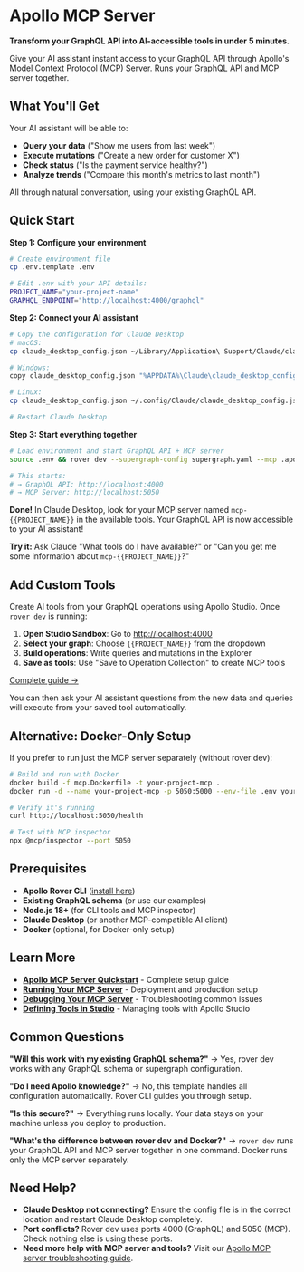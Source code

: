 # Apollo MCP Server

**Transform your GraphQL API into AI-accessible tools in under 5 minutes.**

Give your AI assistant instant access to your GraphQL API through Apollo's Model Context Protocol (MCP) Server. Runs your GraphQL API and MCP server together.

## What You'll Get

Your AI assistant will be able to:
- **Query your data** ("Show me users from last week")
- **Execute mutations** ("Create a new order for customer X")
- **Check status** ("Is the payment service healthy?")
- **Analyze trends** ("Compare this month's metrics to last month")

All through natural conversation, using your existing GraphQL API.

## Quick Start

**Step 1: Configure your environment**
```bash
# Create environment file
cp .env.template .env

# Edit .env with your API details:
PROJECT_NAME="your-project-name"
GRAPHQL_ENDPOINT="http://localhost:4000/graphql"
```

**Step 2: Connect your AI assistant**
```bash
# Copy the configuration for Claude Desktop
# macOS:
cp claude_desktop_config.json ~/Library/Application\ Support/Claude/claude_desktop_config.json

# Windows:
copy claude_desktop_config.json "%APPDATA%\Claude\claude_desktop_config.json"

# Linux:
cp claude_desktop_config.json ~/.config/Claude/claude_desktop_config.json

# Restart Claude Desktop
```

**Step 3: Start everything together**
```bash
# Load environment and start GraphQL API + MCP server
source .env && rover dev --supergraph-config supergraph.yaml --mcp .apollo/mcp.local.yaml

# This starts:
# → GraphQL API: http://localhost:4000
# → MCP Server: http://localhost:5050
```

**Done!** In Claude Desktop, look for your MCP server named `mcp-{{PROJECT_NAME}}` in the available tools. Your GraphQL API is now accessible to your AI assistant!

**Try it:** Ask Claude "What tools do I have available?" or "Can you get me some information about `mcp-{{PROJECT_NAME}}`?"

## Add Custom Tools

Create AI tools from your GraphQL operations using Apollo Studio. Once `rover dev` is running:

1. **Open Studio Sandbox**: Go to [http://localhost:4000](http://localhost:4000)
2. **Select your graph**: Choose `{{PROJECT_NAME}}` from the dropdown
3. **Build operations**: Write queries and mutations in the Explorer
4. **Save as tools**: Use "Save to Operation Collection" to create MCP tools

[Complete guide →](https://www.apollographql.com/docs/apollo-mcp-server/define-tools#from-operation-collection)

You can then ask your AI assistant questions from the new data and queries will execute from your saved tool automatically.

## Alternative: Docker-Only Setup

If you prefer to run just the MCP server separately (without rover dev):

```bash
# Build and run with Docker
docker build -f mcp.Dockerfile -t your-project-mcp .
docker run -d --name your-project-mcp -p 5050:5000 --env-file .env your-project-mcp

# Verify it's running
curl http://localhost:5050/health

# Test with MCP inspector
npx @mcp/inspector --port 5050
```

## Prerequisites

- **Apollo Rover CLI** ([install here](https://www.apollographql.com/docs/rover/getting-started/))
- **Existing GraphQL schema** (or use our examples)
- **Node.js 18+** (for CLI tools and MCP inspector)
- **Claude Desktop** (or another MCP-compatible AI client)
- **Docker** (optional, for Docker-only setup)

## Learn More

- **[Apollo MCP Server Quickstart](https://www.apollographql.com/docs/apollo-mcp-server/quickstart)** - Complete setup guide
- **[Running Your MCP Server](https://www.apollographql.com/docs/apollo-mcp-server/run)** - Deployment and production setup
- **[Debugging Your MCP Server](https://www.apollographql.com/docs/apollo-mcp-server/debugging)** - Troubleshooting common issues
- **[Defining Tools in Studio](https://www.apollographql.com/docs/apollo-mcp-server/define-tools)** - Managing tools with Apollo Studio

## Common Questions

**"Will this work with my existing GraphQL schema?"** → Yes, rover dev works with any GraphQL schema or supergraph configuration.

**"Do I need Apollo knowledge?"** → No, this template handles all configuration automatically. Rover CLI guides you through setup.

**"Is this secure?"** → Everything runs locally. Your data stays on your machine unless you deploy to production.

**"What's the difference between rover dev and Docker?"** → `rover dev` runs your GraphQL API and MCP server together in one command. Docker runs only the MCP server separately.

## Need Help?

- **Claude Desktop not connecting?** Ensure the config file is in the correct location and restart Claude Desktop completely.
- **Port conflicts?** Rover dev uses ports 4000 (GraphQL) and 5050 (MCP). Check nothing else is using these ports.
- **Need more help with MCP server and tools?** Visit our [Apollo MCP server troubleshooting guide](https://www.apollographql.com/docs/apollo-mcp-server/quickstart#troubleshooting).
